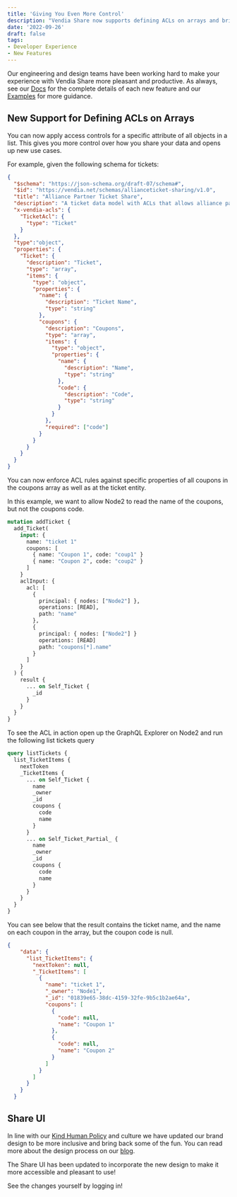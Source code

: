 ```yaml
---
title: 'Giving You Even More Control'
description: "Vendia Share now supports defining ACLs on arrays and brings a new design to the UI" 
date: '2022-09-26'
draft: false
tags:
- Developer Experience
- New Features
---
```


Our engineering and design teams have been working hard to make your experience with Vendia Share more pleasant and productive.  As always, see our [Docs](https://www.vendia.net/docs/share) for the complete details of each new feature and our [Examples](https://github.com/vendia/examples) for more guidance.

## New Support for Defining ACLs on Arrays
You can now apply access controls for a specific attribute of all objects in a list.  This gives you more control over how you share your data and opens up new use cases.

For example, given the following schema for tickets:

```json
{
  "$schema": "https://json-schema.org/draft-07/schema#",
  "$id": "https://vendia.net/schemas/allianceticket-sharing/v1.0",
  "title": "Alliance Partner Ticket Share",
  "description": "A ticket data model with ACLs that allows alliance partners to share ticket data in real-time and with control",
  "x-vendia-acls": {
    "TicketAcl": {
      "type": "Ticket"
    }
  },
  "type":"object",
  "properties": {
    "Ticket": {
      "description": "Ticket",
      "type": "array",
      "items": {
        "type": "object",
        "properties": {
          "name": {
            "description": "Ticket Name",
            "type": "string"
          },
          "coupons": {
            "description": "Coupons",
            "type": "array",
            "items": {
              "type": "object",
              "properties": {
                "name": {
                  "description": "Name",
                  "type": "string"
                },
                "code": {
                  "description": "Code",
                  "type": "string"
                }
              }
            },
            "required": ["code"]
          }
        }
      }
    }
  }
}
```

You can now enforce ACL rules against specific properties of all coupons in the coupons array as well as at the ticket entity.

In this example, we want to allow Node2 to read the name of the coupons, but not the coupons code.

```graphql
mutation addTicket {
  add_Ticket(
    input: {
      name: "ticket 1"
      coupons: [
        { name: "Coupon 1", code: "coup1" }
        { name: "Coupon 2", code: "coup2" }
      ]
    }
    aclInput: {
      acl: [
        { 
          principal: { nodes: ["Node2"] }, 
          operations: [READ], 
          path: "name" 
        },
        {
          principal: { nodes: ["Node2"] }
          operations: [READ]
          path: "coupons[*].name"
        }
      ]
    }
  ) {
    result {
      ... on Self_Ticket {
        _id
      }
    }
  }
}
```

To see the ACL in action open up the GraphQL Explorer on Node2 and run the following list tickets query

```graphql
query listTickets {
  list_TicketItems {
    nextToken
    _TicketItems {
      ... on Self_Ticket {
        name
        _owner
        _id
        coupons {
          code
          name
        }
      }
      ... on Self_Ticket_Partial_ {
        name
        _owner
        _id
        coupons {
          code
          name
        }
      }
    }
  }
}
```

You can see below that the result contains the ticket name, and the name on each coupon in the array, but the coupon code is null.

```json
{
    "data": {
      "list_TicketItems": {
        "nextToken": null,
        "_TicketItems": [
          {
            "name": "ticket 1",
            "_owner": "Node1",
            "_id": "01839e65-38dc-4159-32fe-9b5c1b2ae64a",
            "coupons": [
              {
                "code": null,
                "name": "Coupon 1"
              },
              {
                "code": null,
                "name": "Coupon 2"
              }
            ]
          }
        ]
      }
    }
  }
```

## Share UI

In line with our [Kind Human Policy](https://www.vendia.net/kind-humans) and culture we have updated our brand design to be more inclusive and bring back some of the fun.  You can read more about the design process on our [blog](https://www.vendia.net/blog/brand-identity-buy-in).

The Share UI has been updated to incorporate the new design to make it more accessible and pleasant to use!

See the changes yourself by logging in!